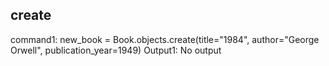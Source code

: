 ## create
command1: new_book = Book.objects.create(title="1984", author="George Orwell", publication_year=1949)
Output1: No output
